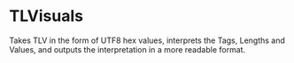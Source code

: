 # TLVisuals

Takes TLV in the form of UTF8 hex values, interprets the Tags, Lengths and Values, and outputs the interpretation in a more readable format.